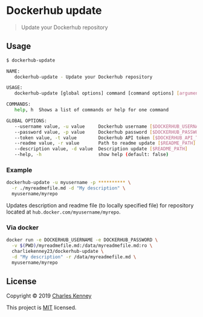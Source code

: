# Dockerhub update

> Update your Dockerhub repository

## Usage

```sh
$ dockerhub-update

NAME:
   dockerhub-update - Update your Dockerhub repository

USAGE:
   dockerhub-update [global options] command [command options] [arguments...]

COMMANDS:
   help, h  Shows a list of commands or help for one command

GLOBAL OPTIONS:
   --username value, -u value     Dockerhub username [$DOCKERHUB_USERNAME]
   --password value, -p value     Dockerhub password [$DOCKERHUB_PASSWORD]
   --token value, -t value        Dockerhub API token [$DOCKERHUB_API_TOKEN]
   --readme value, -r value       Path to readme update [$README_PATH]
   --description value, -d value  Description update [$README_PATH]
   --help, -h                     show help (default: false)
```

### Example

```sh
dockerhub-update -u myusername -p ********** \
  -r ./myreadmefile.md -d "My description" \
  myusername/myrepo
```

Updates description and readme file (to locally specified file) for repository located at `hub.docker.com/myusername/myrepo`.

### Via docker

```sh
docker run -e DOCKERHUB_USERNAME -e DOCKERHUB_PASSWORD \
  -v $(PWD)/myreadmefile.md:/data/myreadmefile.md:ro \
  charliekenney23/dockerhub-update \
  -d "My description" -r /data/myreadmefile.md \
  myusername/myrepo
```

## License

Copyright &copy; 2019 [Charles Kenney][me]

This project is [MIT][license] licensed.

[me]: https://github.com/charliekenney23
[license]: https://github.com/charliekenney23/dockerhub-update/tree/master/README.md
